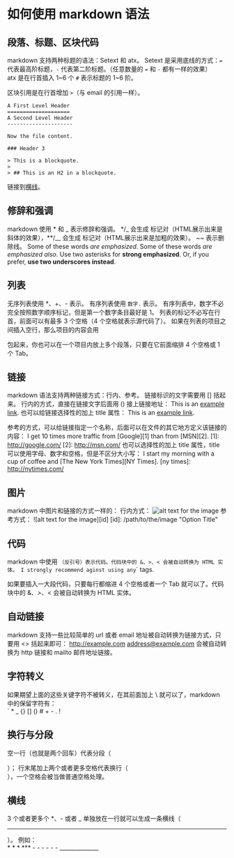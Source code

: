 # 如何使用 markdown 语法


## 段落、标题、区块代码
markdown 支持两种标题的语法：Setext 和 atx。
Setext 是采用底线的方式：`=` 代表最高阶标题，`-` 代表第二阶标题。（任意数量的 `=` 和 `-` 都有一样的效果）    
atx 是在行首插入 1~6 个 `#` 表示标题的 1~6 阶。

区块引用是在行首增加 `>`（与 email 的引用一样）。


    A First Level Header
    ====================
    A Second Level Header
    ---------------------
    
    Now the file content.
    
    ### Header 3
    
    > This is a blockquote.
    >
    > ## This is an H2 in a blockquote.
链接到[横线](#hr)。


## 修辞和强调
markdown 使用 * 和 _ 表示修辞和强调。
*/_ 会生成 <em></em> 标记对（HTML展示出来是斜体的效果），**/__ 会生成 <strong></strong> 标记对（HTML展示出来是加粗的效果）。 
~~ 表示删除线。
Some of these words *are emphasized*.
Some of these words _are emphasized also_.
Use two asterisks for **strong emphasized**.
Or, if you prefer, __use two underscores instead__.



## 列表

无序列表使用 *、+、- 表示。
有序列表使用 `数字.` 表示。
有序列表中，数字不必完全按照数字顺序标记，但是第一个数字条目最好是 1。
列表的标记不必写在行首，前面可以有最多 3 个空格（4 个空格就表示源代码了）。
如果在列表的项目之间插入空行，那么项目的内容会用 <p> 包起来，你也可以在一个项目内放上多个段落，只要在它前面缩排 4 个空格或 1 个 Tab。



## 链接
markdown 语法支持两种链接方式：行内、参考。
链接标识的文字需要用 [] 括起来。
行内的方式，直接在链接文字后面用 () 接上链接地址：
This is an [example link](http://leigao.org/).
也可以给链接选择性的加上 title 属性：
This is an [example link](http://leigao.org/ "Link Title").

参考的方式，可以给链接指定一个名称，后面可以在文件的其它地方定义该链接的内容：
I get 10 times more traffic from [Google][1] than from [MSN][2].
[1]: http://google.com/
[2]: http://msn.com/
也可以选择性的加上 title 属性，title 可以使用字母、数字和空格，但是不区分大小写：
I start my morning with a cup of coffee and [The New York Times][NY Times].
[ny times]: http://nytimes.com/



## 图片
markdown 中图片和链接的方式一样的：
行内方式：
![alt text for the image](/path/to/the/image "Option Title")
参考方式：
![alt text for the image][id]
[id]: /path/to/the/image "Option Title"



## 代码
markdown 中使用 ` （反引号）表示代码。代码块中的 &、>、< 会被自动转换为 HTML 实体。
I strongly recommend aginst using any `<blink>` tags.

如果要插入一大段代码，只要每行都缩进 4 个空格或者一个 Tab 就可以了。代码块中的 &、>、< 会被自动转换为 HTML 实体。



## 自动链接
markdown 支持一些比较简单的 url 或者 email 地址被自动转换为链接方式，只要用 <> 括起来即可：
<http://example.com>
<address@example.com>
会被自动转换为 http 链接和 mailto 邮件地址链接。



## 字符转义
如果期望上面的这些关键字符不被转义，在其前面加上 \ 就可以了，markdown 中的保留字符有：
    \
    `
    *
    _
    {}
    []
    ()
    #
    +
    -
    .
    !



## 换行与分段
空一行（也就是两个回车）代表分段（<p>）；
行末尾加上两个或者更多空格代表换行（<br/>），一个空格会被当做普通空格处理。



## <a id="hr"></a>横线
3 个或者更多个 *、- 或者 _ 单独放在一行就可以生成一条横线（<hr/>）。
例如：    
    * * *
    ***
    - - - - - -
    ______________




